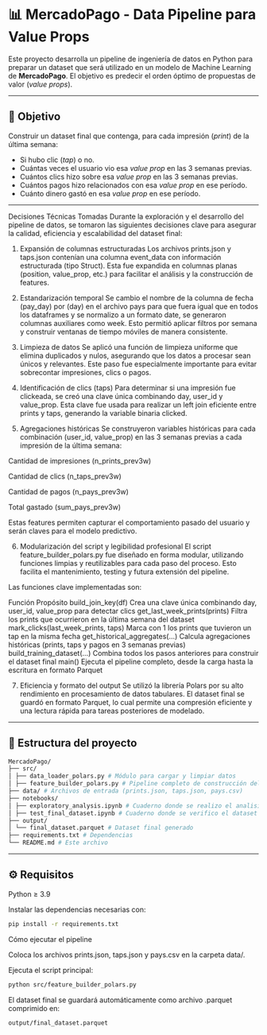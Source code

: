 # 📊 MercadoPago - Data Pipeline para Value Props

Este proyecto desarrolla un pipeline de ingeniería de datos en Python para preparar un dataset que será utilizado en un modelo de Machine Learning de **MercadoPago**. El objetivo es predecir el orden óptimo de propuestas de valor (*value props*).

---

## 🧠 Objetivo

Construir un dataset final que contenga, para cada impresión (*print*) de la última semana:

- Si hubo clic (*tap*) o no.
- Cuántas veces el usuario vio esa *value prop* en las 3 semanas previas.
- Cuántos clics hizo sobre esa *value prop* en las 3 semanas previas.
- Cuántos pagos hizo relacionados con esa *value prop* en ese período.
- Cuánto dinero gastó en esa *value prop* en ese período.

---
 Decisiones Técnicas Tomadas
Durante la exploración y el desarrollo del pipeline de datos, se tomaron las siguientes decisiones clave para asegurar la calidad, eficiencia y escalabilidad del dataset final:

1. Expansión de columnas estructuradas
Los archivos prints.json y taps.json contenían una columna event_data con información estructurada (tipo Struct). Esta fue expandida en columnas planas (position, value_prop, etc.) para facilitar el análisis y la construcción de features.

2. Estandarización temporal
Se cambio el nombre de la columna de fecha (pay_day) por (day) en el archivo pays para que fuera igual que en todos los dataframes y se normalizo a un formato date, se generaron columnas auxiliares como week. Esto permitió aplicar filtros por semana y construir ventanas de tiempo móviles de manera consistente.

3. Limpieza de datos
Se aplicó una función de limpieza uniforme que elimina duplicados y nulos, asegurando que los datos a procesar sean únicos y relevantes. Este paso fue especialmente importante para evitar sobrecontar impresiones, clics o pagos.

4. Identificación de clics (taps)
Para determinar si una impresión fue clickeada, se creó una clave única combinando day, user_id y value_prop. Esta clave fue usada para realizar un left join eficiente entre prints y taps, generando la variable binaria clicked.

5. Agregaciones históricas
Se construyeron variables históricas para cada combinación (user_id, value_prop) en las 3 semanas previas a cada impresión de la última semana:

Cantidad de impresiones (n_prints_prev3w)

Cantidad de clics (n_taps_prev3w)

Cantidad de pagos (n_pays_prev3w)

Total gastado (sum_pays_prev3w)

Estas features permiten capturar el comportamiento pasado del usuario y serán claves para el modelo predictivo.

6. Modularización del script y legibilidad profesional
El script feature_builder_polars.py fue diseñado en forma modular, utilizando funciones limpias y reutilizables para cada paso del proceso. Esto facilita el mantenimiento, testing y futura extensión del pipeline.

Las funciones clave implementadas son:

Función	Propósito
build_join_key(df)	Crea una clave única combinando day, user_id, value_prop para detectar clics
get_last_week_prints(prints)	Filtra los prints que ocurrieron en la última semana del dataset
mark_clicks(last_week_prints, taps)	Marca con 1 los prints que tuvieron un tap en la misma fecha
get_historical_aggregates(...)	Calcula agregaciones históricas (prints, taps y pagos en 3 semanas previas)
build_training_dataset(...)	Combina todos los pasos anteriores para construir el dataset final
main()	Ejecuta el pipeline completo, desde la carga hasta la escritura en formato Parquet

7. Eficiencia y formato del output
Se utilizó la librería Polars por su alto rendimiento en procesamiento de datos tabulares. El dataset final se guardó en formato Parquet, lo cual permite una compresión eficiente y una lectura rápida para tareas posteriores de modelado.


---
## 📂 Estructura del proyecto
```bash
MercadoPago/
├── src/
│ ├── data_loader_polars.py # Módulo para cargar y limpiar datos
│ ├── feature_builder_polars.py # Pipeline completo de construcción del dataset
├── data/ # Archivos de entrada (prints.json, taps.json, pays.csv)
├── notebooks/
│ ├── exploratory_analysis.ipynb # Cuaderno donde se realizo el analisis exploratorio de datos
│ ├── test_final_dataset.ipynb # Cuaderno donde se verifico el dataset final
├── output/
│ └── final_dataset.parquet # Dataset final generado
├── requirements.txt # Dependencias
└── README.md # Este archivo
```

---

## ⚙️ Requisitos

Python ≥ 3.9

Instalar las dependencias necesarias con:

```bash
pip install -r requirements.txt

```
Cómo ejecutar el pipeline

Coloca los archivos prints.json, taps.json y pays.csv en la carpeta data/.


Ejecuta el script principal:
```bash
python src/feature_builder_polars.py
```
El dataset final se guardará automáticamente como archivo .parquet comprimido en:
```bash
output/final_dataset.parquet
